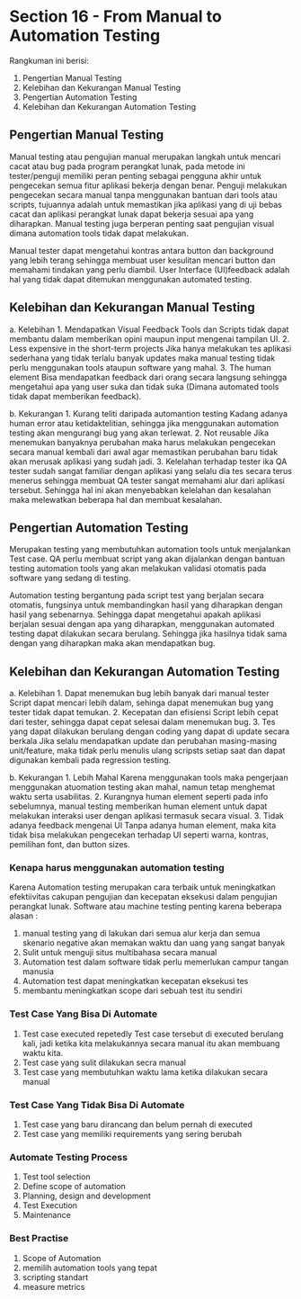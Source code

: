 # Section 16 - From Manual to Automation Testing
Rangkuman ini berisi:
  1. Pengertian Manual Testing
  2. Kelebihan dan Kekurangan Manual Testing
  3. Pengertian Automation Testing
  4. Kelebihan dan Kekurangan Automation Testing

## Pengertian Manual Testing
   Manual testing atau pengujian manual merupakan langkah untuk mencari cacat atau bug pada program perangkat lunak, pada metode ini tester/penguji memiliki peran penting sebagai pengguna akhir untuk pengecekan semua fitur aplikasi bekerja dengan benar. Penguji melakukan pengecekan secara manual tanpa menggunakan bantuan dari tools atau scripts, tujuannya adalah untuk memastikan jika aplikasi yang di uji bebas cacat dan aplikasi perangkat lunak dapat bekerja sesuai apa yang diharapkan. Manual testing juga berperan penting saat pengujian visual dimana automation tools tidak dapat melakukan.
   
   Manual tester dapat mengetahui kontras antara button dan background yang lebih terang sehingga membuat user kesulitan mencari button dan memahami tindakan yang perlu diambil. User Interface (UI)feedback adalah hal yang tidak dapat ditemukan menggunakan automated testing.

## Kelebihan dan Kekurangan Manual Testing
   a. Kelebihan
      1. Mendapatkan Visual Feedback 
         Tools dan Scripts tidak dapat membantu dalam memberikan opini maupun input mengenai tampilan UI.
      2. Less expensive in the short-term projects
         Jika hanya melakukan tes aplikasi sederhana yang tidak terlalu banyak updates maka manual testing tidak perlu menggunakan tools ataupun software yang mahal.
      3. The human element
         Bisa mendapatkan feedback dari orang secara langsung sehingga mengetahui apa yang user suka dan tidak suka (Dimana automated tools tidak dapat memberikan feedback).

   b. Kekurangan
      1. Kurang teliti daripada automantion testing
         Kadang adanya human error atau ketidaktelitian, sehingga jika menggunakan automation testing akan mengurangi bug yang akan terlewat.
      2. Not reusable
         Jika menemukan banyaknya perubahan maka harus melakukan pengecekan secara manual kembali dari awal agar memastikan perubahan baru tidak akan merusak aplikasi yang sudah jadi.
      3. Kelelahan terhadap tester
         ika QA tester sudah sangat familiar dengan aplikasi yang selalu dia tes secara terus menerus sehingga membuat QA tester sangat memahami alur dari aplikasi tersebut. Sehingga hal ini akan menyebabkan kelelahan dan kesalahan maka melewatkan beberapa hal dan membuat kesalahan.

## Pengertian Automation Testing
   Merupakan testing yang membutuhkan automation tools untuk menjalankan Test case. QA perlu membuat script yang akan dijalankan dengan bantuan testing automation tools yang akan melakukan validasi otomatis pada software yang sedang di testing.

   Automation testing bergantung pada script test yang berjalan secara otomatis, fungsinya untuk membandingkan hasil yang diharapkan dengan hasil yang sebenarnya. Sehingga dapat mengetahui apakah aplikasi berjalan sesuai dengan apa yang diharapkan, menggunakan automated testing dapat dilakukan secara berulang. Sehingga jika hasilnya tidak sama dengan yang diharapkan maka akan mendapatkan bug.

## Kelebihan dan Kekurangan Automation Testing
   a. Kelebihan
      1. Dapat menemukan bug lebih banyak dari manual tester 
         Script dapat mencari lebih dalam, sehinga dapat menemukan bug yang tester tidak dapat temukan.
      2. Kecepatan dan efisiensi
         Script lebih cepat dari tester, sehingga dapat cepat selesai dalam menemukan bug.
      3. Tes yang dapat dilakukan berulang dengan coding yang dapat di update secara berkala
         Jika selalu mendapatkan update dan perubahan masing-masing unit/feature, maka tidak perlu menulis ulang scripsts setiap saat dan dapat digunakan kembali pada regression testing.

   b. Kekurangan
      1. Lebih Mahal
         Karena menggunakan tools maka pengerjaan menggunakan atuomation testing akan mahal, namun tetap menghemat waktu serta usabilitas.
      2. Kurangnya human element
         seperti pada info sebelumnya, manual testing memberikan human element untuk dapat melakukan interaksi user dengan aplikasi termasuk secara visual.
      3. Tidak adanya feedback mengenai UI
         Tanpa adanya human element, maka kita tidak bisa melakukan pengecekan terhadap UI seperti warna, kontras, pemilihan font, dan button sizes.

### Kenapa harus menggunakan automation testing 
   Karena Automation testing merupakan cara terbaik untuk meningkatkan efektiivitas cakupan pengujian dan kecepatan eksekusi dalam pengujian perangkat lunak. 
   Software atau machine testing penting karena beberapa alasan :
   1. manual testing yang di lakukan dari semua alur kerja dan semua skenario negative akan memakan waktu dan uang yang sangat banyak
   2. Sulit untuk menguji situs multibahasa secara manual 
   3. Automation test dalam software tidak perlu memerlukan campur tangan manusia
   4. Automation test dapat meningkatkan kecepatan eksekusi tes
   5. membantu meningkatkan scope dari sebuah test itu sendiri

### Test Case Yang Bisa Di Automate
   1. Test case executed repetedly
      Test case tersebut di executed berulang kali, jadi ketika kita melakukannya secara manual itu akan membuang waktu kita.
   2. Test case yang sulit dilakukan secra manual
   3. Test case yang membutuhkan waktu lama ketika dilakukan secara manual

### Test Case Yang Tidak Bisa Di Automate 
   1. Test case yang baru dirancang dan belum pernah di executed
   2. Test case yang memiliki requirements yang sering berubah

### Automate Testing Process
   1. Test tool selection
   2. Define scope of automation
   3. Planning, design and development
   4. Test Execution 
   5. Maintenance

### Best Practise
   1. Scope of Automation 
   2. memilih automation tools yang tepat
   3. scripting standart
   4. measure metrics